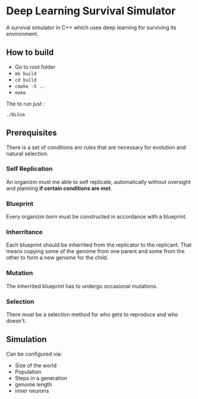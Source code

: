 # Deep Learning Survival Simulator

A survival simulator in C++ which uses deep learning for surviving its environment.

## How to build

- Go to root folder
- `mk build`
- `cd build`
- `cmake -S ..`
- `make`

The to run just :

`./DLSim`

## Prerequisites

There is a set of conditions anr rules that are necessary for evolution and natural selection.

### Self Replication

An organizm must me able to self replicate, automatically without oversight and planning **if certain conditions are met**.

### Blueprint 

Every organizm born must be constructed in accordance with a blueprint.

### Inherritance 

Each blueprint should be inherrited from the replicator to the replicant. That means copying some of the genome from one parent and some from the other to form a new genome for the child.

### Mutation

The inherrited blueprint has to undergo occasional mutations. 

### Selection

There must be a selection method for who gets to reproduce and who doesn't.

## Simulation

Can be configured via:

- Size of the world
- Population
- Steps in a generation
- genome length
- inner neurons
